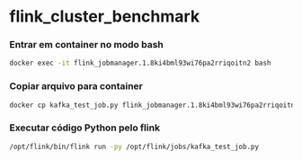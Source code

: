 # flink_cluster_benchmark
### Entrar em container no modo bash
```bash
docker exec -it flink_jobmanager.1.8ki4bml93wi76pa2rriqoitn2 bash
```
### Copiar arquivo para container
```bash
docker cp kafka_test_job.py flink_jobmanager.1.8ki4bml93wi76pa2rriqoitn2:/opt/flink/jobs/
```
### Executar código Python pelo flink
```bash
/opt/flink/bin/flink run -py /opt/flink/jobs/kafka_test_job.py
```